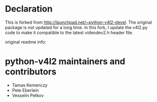 

Declaration
========================================
This is forked from http://launchpad.net/~python-v4l2-devel.
The original package is not updated for a long time.
In this fork, I update the v4l2.py code to make it compatible to the latest videodev2.h header file.

original readme info:

python-v4l2 maintainers and contributors
========================================

* Tamas Kemenczy
* Pete Eberlein
* Vesselin Petkov
